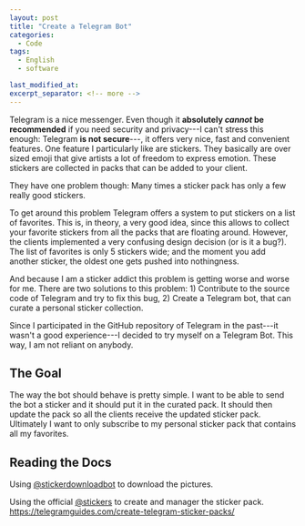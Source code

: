 ```yaml
---
layout: post
title: "Create a Telegram Bot"
categories:
  - Code
tags:
  - English
  - software

last_modified_at:
excerpt_separator: <!-- more -->
---
```


Telegram is a nice messenger. Even though it **absolutely _cannot_ be recommended** if you need security and privacy---I can't stress this enough: Telegram **is not secure**---, it offers very nice, fast and convenient features. One feature I particularly like are stickers. They basically are over sized emoji that give artists a lot of freedom to express emotion. These stickers are collected in packs that can be added to your client.

They have one problem though: Many times a sticker pack has only a few really good stickers.

To get around this problem Telegram offers a system to put stickers on a list of favorites. This is, in theory, a very good idea, since this allows to collect your favorite stickers from all the packs that are floating around. However, the clients implemented a very confusing design decision (or is it a bug?). The list of favorites is only 5 stickers wide; and the moment you add another sticker, the oldest one gets pushed into nothingness.

And because I am a sticker addict this problem is getting worse and worse for me. There are two solutions to this problem: 1) Contribute to the source code of Telegram and try to fix this bug, 2) Create a Telegram bot, that can curate a personal sticker collection.

Since I participated in the GitHub repository of Telegram in the past---it wasn't a good experience---I decided to try myself on a Telegram Bot. This way, I am not reliant on anybody.

<!-- more -->

## The Goal

The way the bot should behave is pretty simple. I want to be able to send the bot a sticker and it should put it in the curated pack. It should then update the pack so all the clients receive the updated sticker pack. Ultimately I want to only subscribe to my personal sticker pack that contains all my favorites.

## Reading the Docs

Using [@stickerdownloadbot](https://telegram.me/stickerdownloadbot) to download the pictures.

Using the official [@stickers](https://telegram.me/stickers) to create and manager the sticker pack.
https://telegramguides.com/create-telegram-sticker-packs/


